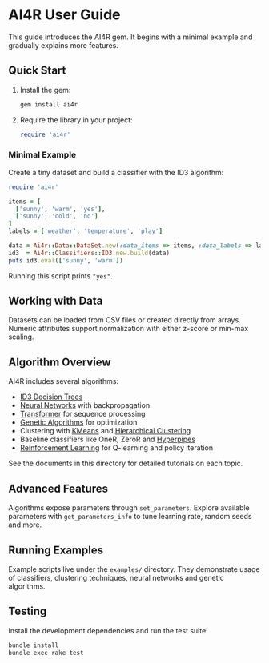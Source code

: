 # AI4R User Guide

This guide introduces the AI4R gem. It begins with a minimal example and gradually explains more features.

## Quick Start

1. Install the gem:

   ```bash
   gem install ai4r
   ```

2. Require the library in your project:

   ```ruby
   require 'ai4r'
   ```

### Minimal Example

Create a tiny dataset and build a classifier with the ID3 algorithm:

```ruby
require 'ai4r'

items = [
  ['sunny', 'warm', 'yes'],
  ['sunny', 'cold', 'no']
]
labels = ['weather', 'temperature', 'play']

data = Ai4r::Data::DataSet.new(:data_items => items, :data_labels => labels)
id3  = Ai4r::Classifiers::ID3.new.build(data)
puts id3.eval(['sunny', 'warm'])
```

Running this script prints `"yes"`.

## Working with Data

Datasets can be loaded from CSV files or created directly from arrays. Numeric attributes support normalization with either z-score or min-max scaling.

## Algorithm Overview

AI4R includes several algorithms:

* [ID3 Decision Trees](machine_learning.md)
* [Neural Networks](neural_networks.md) with backpropagation
* [Transformer](transformer.md) for sequence processing
* [Genetic Algorithms](genetic_algorithms.md) for optimization
* Clustering with [KMeans](kmeans.md) and [Hierarchical Clustering](hierarchical_clustering.md)
* Baseline classifiers like OneR, ZeroR and [Hyperpipes](hyperpipes.md)
* [Reinforcement Learning](reinforcement_learning.md) for Q-learning and policy iteration

See the documents in this directory for detailed tutorials on each topic.

## Advanced Features

Algorithms expose parameters through `set_parameters`. Explore available parameters with `get_parameters_info` to tune learning rate, random seeds and more.

## Running Examples

Example scripts live under the `examples/` directory. They demonstrate usage of classifiers, clustering techniques, neural networks and genetic algorithms.

## Testing

Install the development dependencies and run the test suite:

```bash
bundle install
bundle exec rake test
```

